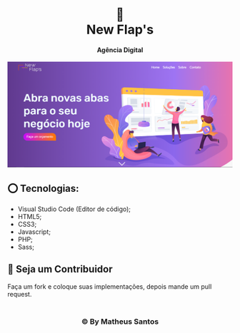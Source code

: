 <h1 align="center">
🏢<br>New Flap's 
</h1>

<h4 align="center">
Agência Digital
</h4>

![Resultado](./imagens/show.png)


## ⭕ Tecnologias:
- Visual Studio Code (Editor de código);
- HTML5;
- CSS3;
- Javascript;
- PHP;
- Sass;


## 👊 Seja um Contribuidor<br>
Faça um fork e coloque suas implementações, depois mande um pull request.<br>

<h3 align="center">
<br>© By <strong>Matheus Santos </strong>
</h3>
